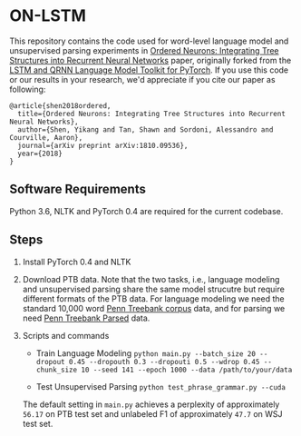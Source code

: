 # ON-LSTM

This repository contains the code used for word-level language model and unsupervised parsing experiments in 
[Ordered Neurons: Integrating Tree Structures into Recurrent Neural Networks](https://arxiv.org/abs/1810.09536) paper, 
originally forked from the 
[LSTM and QRNN Language Model Toolkit for PyTorch](https://github.com/salesforce/awd-lstm-lm).
If you use this code or our results in your research, we'd appreciate if you cite our paper as following:

```
@article{shen2018ordered,
  title={Ordered Neurons: Integrating Tree Structures into Recurrent Neural Networks},
  author={Shen, Yikang and Tan, Shawn and Sordoni, Alessandro and Courville, Aaron},
  journal={arXiv preprint arXiv:1810.09536},
  year={2018}
}
```

## Software Requirements
Python 3.6, NLTK and PyTorch 0.4 are required for the current codebase.

## Steps

1. Install PyTorch 0.4 and NLTK

2. Download PTB data. Note that the two tasks, i.e., language modeling and unsupervised parsing share the same model 
strucutre but require different formats of the PTB data. For language modeling we need the standard 10,000 word 
[Penn Treebank corpus](https://github.com/pytorch/examples/tree/75e435f98ab7aaa7f82632d4e633e8e03070e8ac/word_language_model/data/penn) data, 
and for parsing we need [Penn Treebank Parsed](https://catalog.ldc.upenn.edu/LDC99T42) data.

3. Scripts and commands

  	+  Train Language Modeling
  	```python main.py --batch_size 20 --dropout 0.45 --dropouth 0.3 --dropouti 0.5 --wdrop 0.45 --chunk_size 10 --seed 141 --epoch 1000 --data /path/to/your/data```

  	+ Test Unsupervised Parsing
    ```python test_phrase_grammar.py --cuda```
    
    The default setting in `main.py` achieves a perplexity of approximately `56.17` on PTB test set 
    and unlabeled F1 of approximately `47.7` on WSJ test set.

